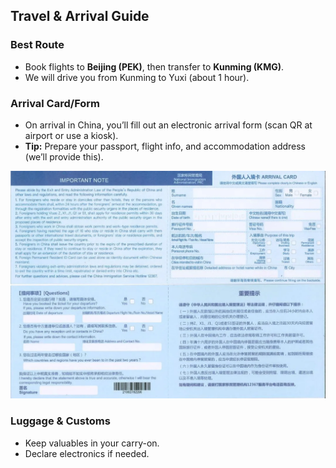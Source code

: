 ## Travel & Arrival Guide

### Best Route

- Book flights to **Beijing (PEK)**, then transfer to **Kunming (KMG)**.
- We will drive you from Kunming to Yuxi (about 1 hour).

### Arrival Card/Form

- On arrival in China, you’ll fill out an electronic arrival form (scan QR at airport or use a kiosk).
- **Tip:** Prepare your passport, flight info, and accommodation address (we’ll provide this).

![Arrival Form](/images/china_arrival_card.webp)

### Luggage & Customs

- Keep valuables in your carry-on.
- Declare electronics if needed.
